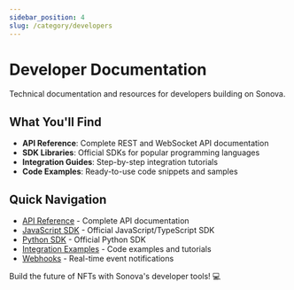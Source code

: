 ```yaml
---
sidebar_position: 4
slug: /category/developers
---
```


# Developer Documentation

Technical documentation and resources for developers building on Sonova.

## What You'll Find

- **API Reference**: Complete REST and WebSocket API documentation
- **SDK Libraries**: Official SDKs for popular programming languages
- **Integration Guides**: Step-by-step integration tutorials
- **Code Examples**: Ready-to-use code snippets and samples

## Quick Navigation

- [API Reference](../developers/api-reference) - Complete API documentation
- [JavaScript SDK](../developers/js-sdk) - Official JavaScript/TypeScript SDK
- [Python SDK](../developers/python-sdk) - Official Python SDK
- [Integration Examples](../developers/examples) - Code examples and tutorials
- [Webhooks](../developers/webhooks) - Real-time event notifications

Build the future of NFTs with Sonova's developer tools! 💻 